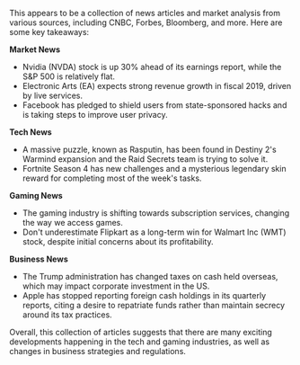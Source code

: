 This appears to be a collection of news articles and market analysis from various sources, including CNBC, Forbes, Bloomberg, and more. Here are some key takeaways:

**Market News**

* Nvidia (NVDA) stock is up 30% ahead of its earnings report, while the S&P 500 is relatively flat.
* Electronic Arts (EA) expects strong revenue growth in fiscal 2019, driven by live services.
* Facebook has pledged to shield users from state-sponsored hacks and is taking steps to improve user privacy.

**Tech News**

* A massive puzzle, known as Rasputin, has been found in Destiny 2's Warmind expansion and the Raid Secrets team is trying to solve it.
* Fortnite Season 4 has new challenges and a mysterious legendary skin reward for completing most of the week's tasks.

**Gaming News**

* The gaming industry is shifting towards subscription services, changing the way we access games.
* Don't underestimate Flipkart as a long-term win for Walmart Inc (WMT) stock, despite initial concerns about its profitability.

**Business News**

* The Trump administration has changed taxes on cash held overseas, which may impact corporate investment in the US.
* Apple has stopped reporting foreign cash holdings in its quarterly reports, citing a desire to repatriate funds rather than maintain secrecy around its tax practices.

Overall, this collection of articles suggests that there are many exciting developments happening in the tech and gaming industries, as well as changes in business strategies and regulations.